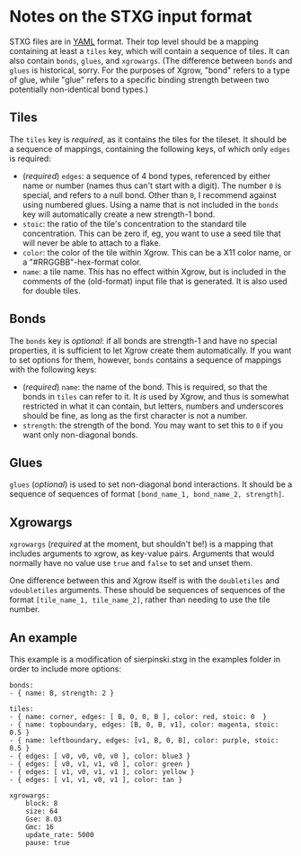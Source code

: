 # Notes on the STXG input format

STXG files are in [YAML](yaml.org) format. Their top level should be a mapping containing at least a `tiles` key, which will contain a sequence of tiles.  It can also contain `bonds`, `glues`, and `xgrowargs`. (The difference between `bonds` and `glues` is historical, sorry.  For the purposes of Xgrow, "bond" refers to a type of glue, while "glue" refers to a specific binding strength between two potentially non-identical bond types.)

## Tiles

The `tiles` key is *required*, as it contains the tiles for the tileset.  It should be a sequence of mappings, containing the following keys, of which only `edges` is required:

- (*required*) `edges`: a sequence of 4 bond types, referenced by either name or number (names thus can't start with a digit). The number `0` is special, and refers to a null bond. Other than `0`, I recommend against using numbered glues. Using a name that is not included in the `bonds` key will automatically create a new strength-1 bond.
- `stoic`: the ratio of the tile's concentration to the standard tile concentration.  This can be zero if, eg, you want to use a seed tile that will never be able to attach to a flake.
- `color`: the color of the tile within Xgrow. This can be a X11 color name, or a "#RRGGBB"-hex-format color.
- `name`: a tile name. This has no effect within Xgrow, but is included in the comments of the (old-format) input file that is generated. It is also used for double tiles.

## Bonds

The `bonds` key is *optional*: if all bonds are strength-1 and have no special properties, it is sufficient to let Xgrow create them automatically.  If you want to set options for them, however, `bonds` contains a sequence of mappings with the following keys:

- (*required*) `name`: the name of the bond.  This is required, so that the bonds in `tiles` can refer to it. It *is* used by Xgrow, and thus is somewhat restricted in what it can contain, but letters, numbers and underscores should be fine, as long as the first character is not a number.
- `strength`: the strength of the bond. You may want to set this to `0` if you want only non-diagonal bonds.

## Glues

`glues` (*optional*) is used to set non-diagonal bond interactions.  It should be a sequence of sequences of format `[bond_name_1, bond_name_2, strength]`.

## Xgrowargs

`xgrowargs` (*required* at the moment, but shouldn't be!) is a mapping that includes arguments to xgrow, as key-value pairs.  Arguments that would normally have no value use `true` and `false` to set and unset them.

One difference between this and Xgrow itself is with the `doubletiles` and `vdoubletiles` arguments.  These should be sequences of sequences of the format `[tile_name_1, tile_name_2]`, rather than needing to use the tile number.

## An example

This example is a modification of sierpinski.stxg in the examples folder in order to include more options:

    bonds:
    - { name: B, strength: 2 }

	tiles:
	- { name: corner, edges: [ B, 0, 0, B ], color: red, stoic: 0  }
	- { name: topboundary, edges: [B, 0, B, v1], color: magenta, stoic: 0.5 }
	- { name: leftboundary, edges: [v1, B, 0, B], color: purple, stoic: 0.5 }
	- { edges: [ v0, v0, v0, v0 ], color: blue3 }
	- { edges: [ v0, v1, v1, v0 ], color: green }
	- { edges: [ v1, v0, v1, v1 ], color: yellow }
	- { edges: [ v1, v1, v0, v1 ], color: tan }
	
	xgrowargs:
		block: 8
		size: 64
		Gse: 8.03
		Gmc: 16
		update_rate: 5000
		pause: true

